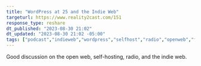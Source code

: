 ```yaml
---
title: "WordPress at 25 and the Indie Web"
targeturl: https://www.reality2cast.com/151
response_type: reshare
dt_published: "2023-08-30 21:02"
dt_updated: "2023-08-30 21:02 -05:00"
tags: ["podcast","indieweb","wordpress","selfhost","radio","openweb","fediverse"]
---
```


Good discussion on the open web, self-hosting, radio, and the indie web.
